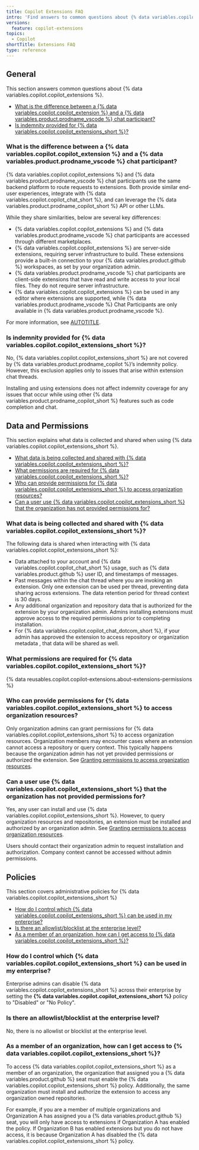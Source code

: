 ```yaml
---
title: Copilot Extensions FAQ
intro: 'Find answers to common questions about {% data variables.copilot.copilot_extensions %}.'
versions:
  feature: copilot-extensions
topics:
  - Copilot
shortTitle: Extensions FAQ
type: reference
---
```


## General

This section answers common questions about {% data variables.copilot.copilot_extensions %}.

* [What is the difference between a {% data variables.copilot.copilot_extension %} and a {% data variables.product.prodname_vscode %} chat participant?](#what-is-the-difference-between-a-github-copilot-extension-and-a-visual-studio-code-chat-participant)
* [Is indemnity provided for {% data variables.copilot.copilot_extensions_short %}?](#is-indemnity-provided-for-copilot-extensions)

### What is the difference between a {% data variables.copilot.copilot_extension %} and a {% data variables.product.prodname_vscode %} chat participant?

{% data variables.copilot.copilot_extensions %} and {% data variables.product.prodname_vscode %} chat participants use the same backend platform to route requests to extensions. Both provide similar end-user experiences, integrate with {% data variables.copilot.copilot_chat_short %}, and can leverage the {% data variables.product.prodname_copilot_short %} API or other LLMs.

While they share similarities, below are several key differences:
* {% data variables.copilot.copilot_extensions %} and {% data variables.product.prodname_vscode %} chat participants are accessed through different marketplaces.
* {% data variables.copilot.copilot_extensions %} are server-side extensions, requiring server infrastructure to build. These extensions provide a built-in connection to your {% data variables.product.github %} workspaces, as set by your organization admin.
* {% data variables.product.prodname_vscode %} chat participants are client-side extensions that have read and write access to your local files. They do not require server infrastructure.
* {% data variables.copilot.copilot_extensions %} can be used in any editor where extensions are supported, while {% data variables.product.prodname_vscode %} Chat Participants are only available in {% data variables.product.prodname_vscode %}.

For more information, see [AUTOTITLE](/copilot/building-copilot-extensions/about-building-copilot-extensions).

### Is indemnity provided for {% data variables.copilot.copilot_extensions_short %}?

No, {% data variables.copilot.copilot_extensions_short %} are not covered by {% data variables.product.prodname_copilot %}’s indemnity policy. However, this exclusion applies only to issues that arise within extension chat threads.

Installing and using extensions does not affect indemnity coverage for any issues that occur while using other {% data variables.product.prodname_copilot_short %} features such as code completion and chat.

## Data and Permissions

This section explains what data is collected and shared when using {% data variables.copilot.copilot_extensions_short %}.

* [What data is being collected and shared with {% data variables.copilot.copilot_extensions_short %}?](#what-data-is-being-collected-and-shared-with-copilot-extensions)
* [What permissions are required for {% data variables.copilot.copilot_extensions_short %}?](#what-permissions-are-required-for-copilot-extensions)
* [Who can provide permissions for {% data variables.copilot.copilot_extensions_short %} to access organization resources?](#who-can-provide-permissions-for-copilot-extensions-to-access-organization-resources)
* [Can a user use {% data variables.copilot.copilot_extensions_short %} that the organization has not provided permissions for?](#can-a-user-use-copilot-extensions-that-the-organization-has-not-provided-permissions-for)

### What data is being collected and shared with {% data variables.copilot.copilot_extensions_short %}?

The following data is shared when interacting with {% data variables.copilot.copilot_extensions_short %}:
* Data attached to your account and {% data variables.copilot.copilot_chat_short %} usage, such as {% data variables.product.github %} user ID, and timestamps of messages.
* Past messages within the chat thread where you are invoking an extension. Only one extension can be used per thread, preventing data sharing across extensions. The data retention period for thread context is 30 days.
* Any additional organization and repository data that is authorized for the extension by your organization admin. Admins installing extensions must approve access to the required permissions prior to completing installation.
* For {% data variables.copilot.copilot_chat_dotcom_short %}, if your admin has approved the extension to access repository or organization metadata , that data will be shared as well.

### What permissions are required for {% data variables.copilot.copilot_extensions_short %}?

{% data reusables.copilot.copilot-extensions.about-extensions-permissions %}

### Who can provide permissions for {% data variables.copilot.copilot_extensions_short %} to access organization resources?

Only organization admins can grant permissions for {% data variables.copilot.copilot_extensions_short %} to access organization resources.
Organization members may encounter cases where an extension cannot access a repository or query context. This typically happens because the organization admin has not yet provided permissions or authorized the extension. See [Granting permissions to access organization resources](/copilot/building-copilot-extensions/about-building-copilot-extensions#granting-permissions-to-access-organization-resources).

### Can a user use {% data variables.copilot.copilot_extensions_short %} that the organization has not provided permissions for?

Yes, any user can install and use {% data variables.copilot.copilot_extensions_short %}. However, to query organization resources and repositories, an extension must be installed and authorized by an organization admin. See [Granting permissions to access organization resources](/copilot/building-copilot-extensions/about-building-copilot-extensions#granting-permissions-to-access-organization-resources).

Users should contact their organization admin to request installation and authorization. Company context cannot be accessed without admin permissions.

## Policies

This section covers administrative policies for {% data variables.copilot.copilot_extensions_short %}

* [How do I control which {% data variables.copilot.copilot_extensions_short %} can be used in my enterprise?](#how-do-i-control-which-copilot-extensions-can-be-used-in-my-enterprise)
* [Is there an allowlist/blocklist at the enterprise level?](#is-there-an-allowlistblocklist-at-the-enterprise-level)
* [As a member of an organization, how can I get access to {% data variables.copilot.copilot_extensions_short %}?](#as-a-member-of-an-organization-how-can-i-get-access-to-copilot-extensions)

### How do I control which {% data variables.copilot.copilot_extensions_short %} can be used in my enterprise?

Enterprise admins can disable {% data variables.copilot.copilot_extensions_short %} across their enterprise by setting the **{% data variables.copilot.copilot_extensions_short %}** policy to "Disabled" or "No Policy".

### Is there an allowlist/blocklist at the enterprise level?

No, there is no allowlist or blocklist at the enterprise level.

### As a member of an organization, how can I get access to {% data variables.copilot.copilot_extensions_short %}?

To access {% data variables.copilot.copilot_extensions_short %} as a member of an organization, the organization that assigned you a {% data variables.product.github %} seat must enable the {% data variables.copilot.copilot_extensions_short %} policy. Additionally, the same organization must install and authorize the extension to access any organization owned repositories.

For example, if you are a member of multiple organizations and Organization A has assigned you a {% data variables.product.github %} seat, you will only have access to extensions if Organization A has enabled the policy. If Organization B has enabled extensions but you do not have access, it is because Organization A has disabled the {% data variables.copilot.copilot_extensions_short %} policy.
